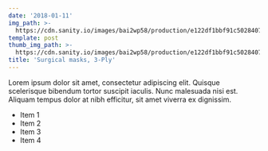 ```yaml
---
date: '2018-01-11'
img_path: >-
  https://cdn.sanity.io/images/bai2wp58/production/e122df1bbf91c50284076734a383040a0d346fcc-640x640.jpg
template: post
thumb_img_path: >-
  https://cdn.sanity.io/images/bai2wp58/production/e122df1bbf91c50284076734a383040a0d346fcc-640x640.jpg
title: 'Surgical masks, 3-Ply'
---
```

Lorem ipsum dolor sit amet, consectetur adipiscing elit. Quisque scelerisque bibendum tortor suscipit iaculis. Nunc malesuada nisi est. Aliquam tempus dolor at nibh efficitur, sit amet viverra ex dignissim.

- Item 1
- Item 2
- Item 3
- Item 4